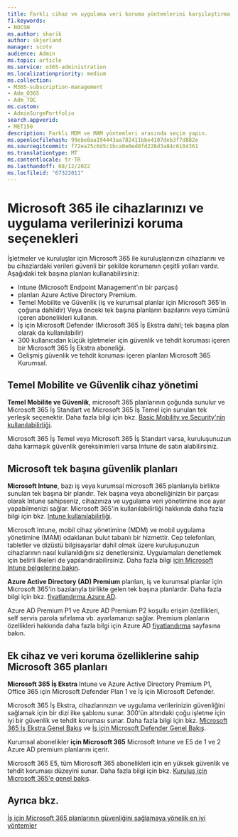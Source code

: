 ```yaml
---
title: Farklı cihaz ve uygulama veri koruma yöntemlerini karşılaştırma
f1.keywords:
- NOCSH
ms.author: sharik
author: skjerland
manager: scotv
audience: Admin
ms.topic: article
ms.service: o365-administration
ms.localizationpriority: medium
ms.collection:
- M365-subscription-management
- Adm_O365
- Adm_TOC
ms.custom:
- AdminSurgePortfolio
search.appverid:
- MET150
description: Farklı MDM ve MAM yöntemleri arasında seçim yapın.
ms.openlocfilehash: 99ebe8aa194443aa782411bbe4107deb3f7d882e
ms.sourcegitcommit: f72ea75c6d5c1bca0e0ed8fd228d3a84c6104361
ms.translationtype: MT
ms.contentlocale: tr-TR
ms.lasthandoff: 08/12/2022
ms.locfileid: "67322011"
---
```

# <a name="options-for-protecting-your-devices-and-app-data-with-microsoft-365"></a>Microsoft 365 ile cihazlarınızı ve uygulama verilerinizi koruma seçenekleri

İşletmeler ve kuruluşlar için Microsoft 365 ile kuruluşlarınızın cihazlarını ve bu cihazlardaki verileri güvenli bir şekilde korumanın çeşitli yolları vardır. Aşağıdaki tek başına planları kullanabilirsiniz:

- Intune (Microsoft Endpoint Management'ın bir parçası)
- planları Azure Active Directory Premium.
- Temel Mobilite ve Güvenlik (iş ve kurumsal planlar için Microsoft 365'in çoğuna dahildir) Veya önceki tek başına planların bazılarını veya tümünü içeren abonelikleri kullanın.
- İş için Microsoft Defender (Microsoft 365 İş Ekstra dahil; tek başına plan olarak da kullanılabilir)
- 300 kullanıcıdan küçük işletmeler için güvenlik ve tehdit koruması içeren bir Microsoft 365 İş Ekstra aboneliği.
- Gelişmiş güvenlik ve tehdit koruması içeren planları Microsoft 365 Kurumsal.

## <a name="basic-mobility-and-security-device-management"></a>Temel Mobilite ve Güvenlik cihaz yönetimi

**Temel Mobilite ve Güvenlik**, microsoft 365 planlarının çoğunda sunulur ve Microsoft 365 İş Standart ve Microsoft 365 İş Temel için sunulan tek yerleşik seçenektir. Daha fazla bilgi için bkz. [Basic Mobility ve Security'nin kullanılabilirliği](../basic-mobility-security/choose-between-basic-mobility-and-security-and-intune.md#availability-of-basic-mobility-and-security-and-intune). 

Microsoft 365 İş Temel veya Microsoft 365 İş Standart varsa, kuruluşunuzun daha karmaşık güvenlik gereksinimleri varsa Intune de satın alabilirsiniz.
 
## <a name="microsoft-stand-alone-security-plans"></a>Microsoft tek başına güvenlik planları 

**Microsoft Intune**, bazı iş veya kurumsal microsoft 365 planlarıyla birlikte sunulan tek başına bir plandır. Tek başına veya aboneliğinizin bir parçası olarak Intune sahipseniz, cihazınıza ve uygulama veri yönetimine ince ayar yapabilmenizi sağlar. Microsoft 365'in kullanılabilirliği hakkında daha fazla bilgi için bkz. [Intune kullanılabilirliği](../basic-mobility-security/choose-between-basic-mobility-and-security-and-intune.md#availability-of-basic-mobility-and-security-and-intune).

Microsoft Intune, mobil cihaz yönetimine (MDM) ve mobil uygulama yönetimine (MAM) odaklanan bulut tabanlı bir hizmettir. Cep telefonları, tabletler ve dizüstü bilgisayarlar dahil olmak üzere kuruluşunuzun cihazlarının nasıl kullanıldığını siz denetlersiniz. Uygulamaları denetlemek için belirli ilkeleri de yapılandırabilirsiniz. Daha fazla bilgi [için Microsoft Intune belgelerine bakın](/mem/intune/).

**Azure Active Directory (AD) Premium** planları, iş ve kurumsal planlar için Microsoft 365'in bazılarıyla birlikte gelen tek başına planlardır. Daha fazla bilgi için bkz. [fiyatlandırma Azure AD](https://azure.microsoft.com/pricing/details/active-directory/).

Azure AD Premium P1 ve Azure AD Premium P2 koşullu erişim özellikleri, self servis parola sıfırlama vb. ayarlamanızı sağlar. Premium planların özellikleri hakkında daha fazla bilgi için Azure AD [fiyatlandırma](https://azure.microsoft.com/pricing/details/active-directory/) sayfasına bakın.

## <a name="microsoft-365-plans-with-additional-device-and-data-protection-features"></a>Ek cihaz ve veri koruma özelliklerine sahip Microsoft 365 planları

**Microsoft 365 İş Ekstra** Intune ve Azure Active Directory Premium P1, Office 365 için Microsoft Defender Plan 1 ve İş için Microsoft Defender. 
 
Microsoft 365 İş Ekstra, cihazlarınızın ve uygulama verilerinizin güvenliğini sağlamak için bir dizi ilke şablonu sunar. 300'ün altındaki çoğu işletme için iyi bir güvenlik ve tehdit koruması sunar. Daha fazla bilgi için bkz. [Microsoft 365 İş Ekstra Genel Bakış](../../business-premium/index.md) ve [İş için Microsoft Defender Genel Bakış](../../security/defender-business/mdb-overview.md).

Kurumsal abonelikler **için Microsoft 365** Microsoft Intune ve E5 de 1 ve 2 Azure AD premium planlarını içerir.

Microsoft 365 E5, tüm Microsoft 365 abonelikleri için en yüksek güvenlik ve tehdit koruması düzeyini sunar. Daha fazla bilgi için bkz. [Kuruluş için Microsoft 365'e genel bakış](../../enterprise/microsoft-365-overview.md).

## <a name="see-also"></a>Ayrıca bkz.

[İş için Microsoft 365 planlarının güvenliğini sağlamaya yönelik en iyi yöntemler](../security-and-compliance/secure-your-business-data.md)